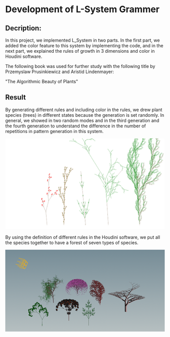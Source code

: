 # Development of L-System Grammer

## Decription:

In this project, we implemented L_System in two parts. In the first part, we added the color feature to this system by implementing the code, and in the next part, we explained the rules of growth in 3 dimensions and color in Houdini software.

The following book was used for further study with the following title by Przemyslaw Prusinkiewicz and Aristid Lindenmayer:

"The Algorithmic Beauty of Plants"

## Result

By generating different rules and including color in the rules, we drew plant species (trees) in different states because the generation is set randomly. In general, we showed in two random modes and in the third generation and the fourth generation to understand the difference in the number of repetitions in pattern generation in this system.

![Making five types of species](Forest.png  "Species ")


By using the definition of different rules in the Houdini software, we put all the species together to have a forest of seven types of species.

![Making seven types of species](Forest_2.png "species")



